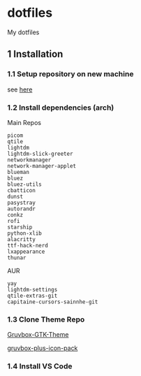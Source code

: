 # dotfiles
My dotfiles

## 1 Installation

### 1.1 Setup repository on new machine

see [here](https://www.atlassian.com/git/tutorials/dotfiles)

### 1.2 Install dependencies (arch)

Main Repos
```shell
picom
qtile
lightdm
lightdm-slick-greeter
networkmanager
network-manager-applet
blueman
bluez
bluez-utils
cbatticon
dunst
pasystray
autorandr
conkz
rofi
starship
python-xlib
alacritty
ttf-hack-nerd
lxappearance
thunar
```

AUR
```shell
yay
lightdm-settings
qtile-extras-git
capitaine-cursors-sainnhe-git
```

### 1.3 Clone Theme Repo

[Gruvbox-GTK-Theme](https://github.com/Fausto-Korpsvart/Gruvbox-GTK-Theme)

[gruvbox-plus-icon-pack](https://github.com/SylEleuth/gruvbox-plus-icon-pack)

### 1.4 Install VS Code

